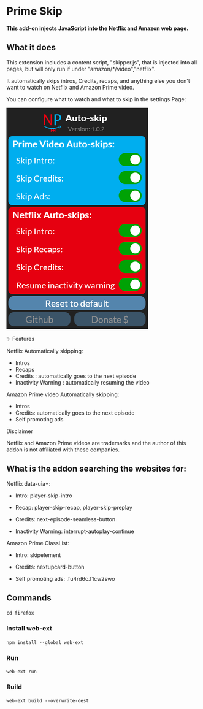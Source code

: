 # Prime Skip

**This add-on injects JavaScript into the Netflix and Amazon web page.**

## What it does

This extension includes a content script, "skipper.js", that is injected into all pages, but will only run if under "amazon/*/video","netflix".

It automatically skips intros, Credits, recaps, and anything else you don't want to watch on Netflix and Amazon Prime video.

You can configure what to watch and what to skip in the settings Page:

![Alt text](Publish/Screenshots/AddonMenu%20standalone.png?raw=true)

✨ Features

Netflix Automatically skipping:


* Intros
* Recaps
* Credits                 : automatically goes to the next episode
* Inactivity Warning      : automatically resuming the video

Amazon Prime video Automatically skipping:


* Intros
* Credits: automatically goes to the next episode
* Self promoting ads


Disclaimer

Netflix and Amazon Prime videos are trademarks and the author of this addon is not affiliated with these companies.

## What is the addon searching the websites for:

Netflix data-uia=:

* Intro: player-skip-intro

* Recap: player-skip-recap, player-skip-preplay

* Credits: next-episode-seamless-button

* Inactivity Warning: interrupt-autoplay-continue

Amazon Prime ClassList:

* Intro: skipelement

* Credits: nextupcard-button

* Self promoting ads: .fu4rd6c.f1cw2swo

## Commands
```cd firefox```
### Install web-ext
```npm install --global web-ext```
### Run
```web-ext run```
### Build
```web-ext build --overwrite-dest```
